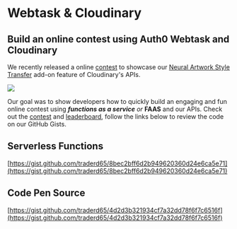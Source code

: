 # Webtask & Cloudinary

## Build an online contest using Auth0 Webtask and Cloudinary

We recently released a online [contest](https://codepen.io/cloudinary/full/LjqJEG/) to showcase our [Neural Artwork Style Transfer](https://github.com/cloudinary-developers/HackAPIs-HackathonGuide/tree/d0c7a1814838a1c4e3d60f4b3ecdc6e8cbc24231/more-tutorials/neural-artwork.md) add-on feature of Cloudinary's APIs.

![](https://github.com/cloudinary-developers/Hack-Midwest-Hackathon/tree/8ef149ada1b7750dd4e46bae94b47da4b35af8a5/.gitbook/assets/contest.png)

Our goal was to show developers how to quickly build an engaging and fun online contest using _**functions as a service** or_ **FAAS** and our APIs. Check out the [contest](https://github.com/cloudinary-developers/canadian-music-week-hackathon-guide-/tree/39a9b1c59498323c6876cd302c24ff20894ab40f/h%20ttps:/codepen.io/cloudinary/full/LjqJEG/README.md) and [leaderboard](https://faas-cloudinary.com/wt-60a287cd40c53f6e56bd60ac8922bc3e-0/style-transfer/view/no-token), follow the links below to review the code on our GitHub Gists.

## Serverless Functions

[https://gist.github.com/traderd65/8bec2bff6d2b949620360d24e6ca5e71](https://gist.github.com/traderd65/8bec2bff6d2b949620360d24e6ca5e71)

## Code Pen Source

[https://gist.github.com/traderd65/4d2d3b321934cf7a32dd78f6f7c6516f](https://gist.github.com/traderd65/4d2d3b321934cf7a32dd78f6f7c6516f)


